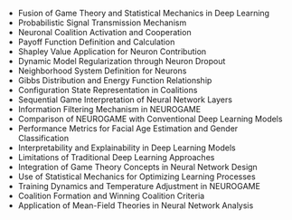 - Fusion of Game Theory and Statistical Mechanics in Deep Learning
- Probabilistic Signal Transmission Mechanism
- Neuronal Coalition Activation and Cooperation
- Payoff Function Definition and Calculation
- Shapley Value Application for Neuron Contribution
- Dynamic Model Regularization through Neuron Dropout
- Neighborhood System Definition for Neurons
- Gibbs Distribution and Energy Function Relationship
- Configuration State Representation in Coalitions
- Sequential Game Interpretation of Neural Network Layers
- Information Filtering Mechanism in NEUROGAME
- Comparison of NEUROGAME with Conventional Deep Learning Models
- Performance Metrics for Facial Age Estimation and Gender Classification
- Interpretability and Explainability in Deep Learning Models
- Limitations of Traditional Deep Learning Approaches
- Integration of Game Theory Concepts in Neural Network Design
- Use of Statistical Mechanics for Optimizing Learning Processes
- Training Dynamics and Temperature Adjustment in NEUROGAME
- Coalition Formation and Winning Coalition Criteria
- Application of Mean-Field Theories in Neural Network Analysis